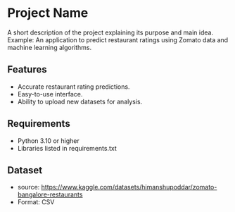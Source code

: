 # Project Name

A short description of the project explaining its purpose and main idea.  
Example: An application to predict restaurant ratings using Zomato data and machine learning algorithms.

## Features
- Accurate restaurant rating predictions.
- Easy-to-use interface.
- Ability to upload new datasets for analysis.

## Requirements
- Python 3.10 or higher
- Libraries listed in requirements.txt

## Dataset
- source: https://www.kaggle.com/datasets/himanshupoddar/zomato-bangalore-restaurants
- Format: CSV
